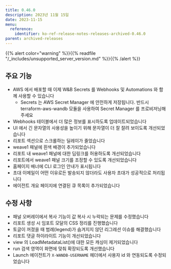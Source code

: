 ```yaml
---
title: 0.46.0
description: 2023년 11월 15일
date: 2023-11-15
menu:
  reference:
    identifier: ko-ref-release-notes-releases-archived-0.46.0
parent: archived-releases
---
```


{{% alert color="warning" %}}{{% readfile "/_includes/unsupported_server_version.md" %}}{{% /alert %}}

## 주요 기능

* AWS 에서 배포할 때 이제 W&B Secrets 를 Webhooks 및 Automations 와 함께 사용할 수 있습니다
  * Secrets 는 AWS Secret Manager 에 안전하게 저장됩니다. 반드시 terraform-aws-wandb 모듈을 사용하여 Secret Manager 를 프로비저닝해 주세요
* Webhooks 테이블에서 더 많은 정보를 표시하도록 업데이트되었습니다
* UI 에서 긴 문자열의 사용성을 높이기 위해 문자열이 더 잘 잘려 보이도록 개선되었습니다
* 리포트 섹션으로 스크롤하는 딜레이가 줄었습니다
* weave1 패널에 흰색 배경이 추가되었습니다
* 리포트 내 weave1 패널에 대한 딥링크를 허용하도록 개선되었습니다
* 리포트에서 weave1 패널 크기를 조정할 수 있도록 개선되었습니다
* 홈페이지 배너에 CLI 로그인 안내가 표시됩니다
* 초대 이메일이 어떤 이유로든 발송되지 않더라도 사용자 초대가 성공적으로 처리됩니다
* 에이전트 개요 페이지에 연결된 큐 목록이 추가되었습니다

## 수정 사항

* 패널 오버레이에서 복사 기능이 값 복사 시 누락되는 문제를 수정했습니다
* 리포트 생성 시 임포트 모달의 CSS 정리를 진행했습니다
* 토글이 꺼졌을 때 범례(legend)가 숨겨지지 않던 리그레션 이슈를 해결했습니다
* 리포트 댓글 하이라이트 기능이 개선되었습니다
* view 의 LoadMetadataList()에 대한 모든 캐싱이 제거되었습니다
* run 검색 영역이 화면에 맞춰 확장되도록 개선했습니다
* Launch 에이전트가 `X-WANDB-USERNAME` 헤더에서 사용자 id 와 연동되도록 수정되었습니다